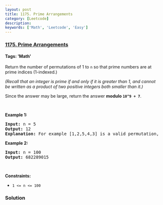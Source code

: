 ```yaml
---
layout: post
title: 1175. Prime Arrangements
category: [Leetcode]
description: 
keywords: ['Math', 'Leetcode', 'Easy']
---
```

### [1175. Prime Arrangements](https://leetcode.com/problems/prime-arrangements)

#### Tags: 'Math'

<div class="content__u3I1 question-content__JfgR"><div><p>Return the number of permutations of 1 to <code>n</code> so that prime numbers are at prime indices (1-indexed.)</p>
<p><em>(Recall that an integer is prime if and only if it is greater than 1, and cannot be written as a product of two positive integers both smaller than it.)</em></p>
<p>Since the answer may be large, return the answer <strong>modulo <code>10^9 + 7</code></strong>.</p>
<p> </p>
<p><strong>Example 1:</strong></p>
<pre><strong>Input:</strong> n = 5
<strong>Output:</strong> 12
<strong>Explanation:</strong> For example [1,2,5,4,3] is a valid permutation, but [5,2,3,4,1] is not because the prime number 5 is at index 1.
</pre>
<p><strong>Example 2:</strong></p>
<pre><strong>Input:</strong> n = 100
<strong>Output:</strong> 682289015
</pre>
<p> </p>
<p><strong>Constraints:</strong></p>
<ul>
<li><code>1 &lt;= n &lt;= 100</code></li>
</ul>
</div></div>

### Solution
